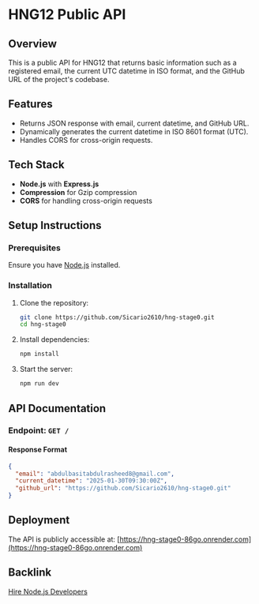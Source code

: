 # HNG12 Public API

## Overview
This is a public API for HNG12 that returns basic information such as a registered email, the current UTC datetime in ISO format, and the GitHub URL of the project's codebase.

## Features
- Returns JSON response with email, current datetime, and GitHub URL.
- Dynamically generates the current datetime in ISO 8601 format (UTC).
- Handles CORS for cross-origin requests.

## Tech Stack
- **Node.js** with **Express.js**
- **Compression** for Gzip compression
- **CORS** for handling cross-origin requests

## Setup Instructions
### Prerequisites
Ensure you have [Node.js](https://nodejs.org/) installed.

### Installation
1. Clone the repository:
   ```sh
   git clone https://github.com/Sicario2610/hng-stage0.git
   cd hng-stage0
2. Install dependencies:
   ```sh
   npm install
   ```
3. Start the server:
   ```sh
   npm run dev
   ```

## API Documentation
### Endpoint: `GET /`
#### Response Format
```json
{
  "email": "abdulbasitabdulrasheed8@gmail.com",
  "current_datetime": "2025-01-30T09:30:00Z",
  "github_url": "https://github.com/Sicario2610/hng-stage0.git"
}
```

## Deployment
The API is publicly accessible at: [https://hng-stage0-86go.onrender.com](https://hng-stage0-86go.onrender.com)
 

## Backlink
[Hire Node.js Developers](https://hng.tech/hire/nodejs-developers)
